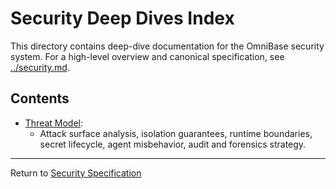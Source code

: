 <!-- === OmniNode:Metadata ===
metadata_version: 0.1.0
protocol_version: 1.1.0
owner: OmniNode Team
copyright: OmniNode Team
schema_version: 1.1.0
name: index.md
version: 1.0.0
uuid: 3c2535ff-56ea-488c-a6d9-1f897c4530fb
author: OmniNode Team
created_at: 2025-05-22T17:18:16.693054
last_modified_at: 2025-05-22T21:19:13.490892
description: Stamped by ONEX
state_contract: state_contract://default
lifecycle: active
hash: 98a9149bfdee993efac6ad9e8a12fc2b91306d023517e41cdfebf2b5114b75c8
entrypoint: python@index.md
runtime_language_hint: python>=3.11
namespace: onex.stamped.index
meta_type: tool
<!-- === /OmniNode:Metadata === -->


# Security Deep Dives Index

This directory contains deep-dive documentation for the OmniBase security system. For a high-level overview and canonical specification, see [../security.md](../security.md).

## Contents

- [Threat Model](threat_model.md):
  - Attack surface analysis, isolation guarantees, runtime boundaries, secret lifecycle, agent misbehavior, audit and forensics strategy.

---

Return to [Security Specification](../security.md)
